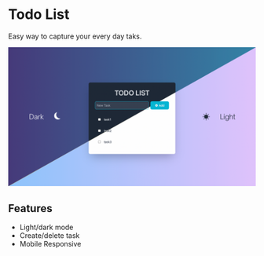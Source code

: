 
# Todo List

Easy way to capture your every day taks.


![App Screenshot](https://raw.githubusercontent.com/mechapear/todo-react/main/og.png)


## Features

- Light/dark mode
- Create/delete task
- Mobile Responsive



